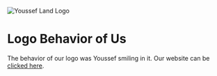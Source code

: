 ![Youssef Land Logo](https://user-images.githubusercontent.com/63739514/130837406-3f2bc97d-79a1-42bf-905e-2e56caf7a90b.png)

# Logo Behavior of Us

The behavior of our logo was Youssef smiling in it. Our website can be [clicked here](https://yoyomonem22.wixsite.com/youssefland).

